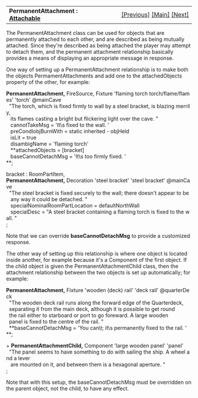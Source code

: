 ---
---
<table width="100%" data-border="0" data-cellspacing="0"
data-cellpadding="3" data-bgcolor="#C0C0C0">
<colgroup>
<col style="width: 50%" />
<col style="width: 50%" />
</colgroup>
<tbody>
<tr>
<td style="text-align: left;"><strong>PermanentAttachment : <a
href="attachable.html">Attachable</a><br />
</strong></td>
<td style="text-align: right;"><a
href="plugattachable.html">[Previous]</a> <a
href="generalintroduction.html">[Main]</a> <a
href="nestedroomoverview.html">[Next]</a></td>
</tr>
</tbody>
</table>

  
The PermanentAttachment class can be used for objects that are
permanently attached to each other, and are described as being mutually
attached. Since they're described as being attached the player may
attempt to detach them, and the permanent attachment relationship
basically provides a means of displaying an appropriate message in
response.  
  
One way of setting up a PermanentAttachment relationship is to make both
the objects PermamentAttachments and add one to the attachedObjects
property of the other, for example:  
  
**PermanentAttachment,** FireSource, Fixture 'flaming torch torch/flame/flames' 'torch' @mainCave  
  "The torch, which is fixed firmly to wall by a steel bracket, is blazing merrily,  
   its flames casting a bright but flickering light over the cave. "  
   cannotTakeMsg = 'It\\s fixed to the wall. '  
   preCondIobjBurnWith = static inherited - objHeld  
   isLit = true  
   disambigName = 'flaming torch'  
   **attachedObjects = \[bracket\]  
   baseCannotDetachMsg = 'It\\s too firmly fixed. '     
**;  
  
bracket : RoomPartItem,
**PermanentAttachment,** Decoration 'steel bracket' 'steel bracket' @mainCave  
  "The steel bracket is fixed securely to the wall; there doesn't appear to be  
   any way it could be detached. "  
   specialNominalRoomPartLocation = defaultNorthWall  
   specialDesc = "A steel bracket containing a flaming torch is fixed to the wall. "  
;  
  
Note that we can override **baseCannotDetachMsg** to provide a
customized response.  
  
The other way of setting up this relationship is where one object is
located inside another, for example because it's a Component of the
first object. If the child object is given the PermanentAttachmentChild
class, then the attachment relationship between the two objects is set
up automatically; for example:  
  
**PermanentAttachment,** Fixture 'wooden (deck) rail' 'deck rail' @quarterDeck  
  "The wooden deck rail runs along the forward edge of the Quarterdeck,  
  separating it from the main deck, although it is possible to get round  
  the rail either to starboard or port to go foreward. A large wooden  
  panel is fixed to the centre of the rail. "  
  **baseCannotDetachMsg = 'You can\\t; it\\s permanently fixed to the rail. '  
**;  
  
+ **PermanentAttachmentChild,** Component 'large wooden panel' 'panel'  
  "The panel seems to have something to do with sailing the ship. A wheel and a lever  
   are mounted on it, and between them is a hexagonal aperture. "      
;     
  
Note that with this setup, the baseCannotDetachMsg must be overridden on
the parent object, not the child, to have any effect.  
  
